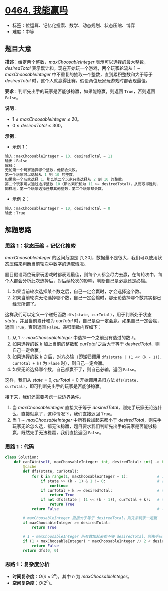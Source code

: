 # [0464. 我能赢吗](https://leetcode.cn/problems/can-i-win/)

- 标签：位运算、记忆化搜索、数学、动态规划、状态压缩、博弈
- 难度：中等

## 题目大意

**描述**：给定两个整数，$maxChoosableInteger$ 表示可以选择的最大整数，$desiredTotal$ 表示累计和。现在开始玩一个游戏，两个玩家轮流从 $1 \sim maxChoosableInteger$ 中不重复的抽取一个整数，直到累积整数和大于等于 $desiredTotal$ 时，这个人就赢得比赛。假设两位玩家玩游戏时都表现最佳。

**要求**：判断先出手的玩家是否能够稳赢，如果能稳赢，则返回 `True`，否则返回 `False`。

**说明**：

- $1 \le maxChoosableInteger \le 20$。
- $0 \le desiredTotal \le 300$。

**示例**：

- 示例 1：

```Python
输入：maxChoosableInteger = 10, desiredTotal = 11
输出：False
解释：
无论第一个玩家选择哪个整数，他都会失败。
第一个玩家可以选择从 1 到 10 的整数。
如果第一个玩家选择 1，那么第二个玩家只能选择从 2 到 10 的整数。
第二个玩家可以通过选择整数 10（那么累积和为 11 >= desiredTotal），从而取得胜利.
同样地，第一个玩家选择任意其他整数，第二个玩家都会赢。
```

- 示例 2：

```Python
输入：maxChoosableInteger = 10, desiredTotal = 0
输出：True
```

## 解题思路

### 思路 1：状态压缩 + 记忆化搜索

$maxChoosableInteger$ 的区间范围是 $[1, 20]$，数据量不是很大，我们可以使用状态压缩来判断当前轮次中数字的选取情况。

题目假设两位玩家玩游戏时都表现最佳，则每个人都会尽力去赢，在每轮次中，每个人都会分析此次选择后，对后续轮次的影响，判断自己是必赢还是必输。

1. 如果当前轮次选择某个数之后，自己一定会赢时，才会选择这个数。
2. 如果当前轮次无论选择哪个数，自己一定会输时，那无论选择哪个数其实都已经无所谓了。

这样我们可以定义一个递归函数 `dfs(state, curTotal)`，用于判断处于状态 $state$，并且当前累计和为 $curTotal$ 时，自己是否一定会赢。如果自己一定会赢，返回 `True`，否则返回 `False`。递归函数内容如下：

1. 从 $1 \sim maxChoosableInteger$ 中选择一个之前没有选过的数 $k$。
2. 如果选择的数 $k$ 加上当前的整数和 $curTotal$ 之后大于等于 $desiredTotal$，则自己一定会赢。
3. 如果选择的数 $k$ 之后，对方必输（即递归调用 `dfs(state | (1 << (k - 1)), curTotal + k)`  为 `Flase` 时），则自己一定会赢。
4. 如果无论选择哪个数，自己都赢不了，则自己必输，返回 `False`。

这样，我们从 $state = 0, curTotal = 0$ 开始调用递归方法 `dfs(state, curTotal)`，即可判断先出手的玩家是否能够稳赢。

接下来，我们还需要考虑一些边界条件。

1. 当 $maxChoosableInteger$ 直接大于等于 $desiredTotal$，则先手玩家无论选什么，直接就赢了，这种情况下，我们直接返回 `True`。
2. 当 $1 \sim maxChoosableInteger$ 中所有数加起来都小于 $desiredTotal$，则先手玩家无论怎么选，都无法稳赢，题目要求我们判断先出手的玩家是否能够稳赢，既然先手无法稳赢，我们直接返回 `False`。

### 思路 1：代码

```Python
class Solution:
    def canIWin(self, maxChoosableInteger: int, desiredTotal: int) -> bool:
        @cache
        def dfs(state, curTotal):
            for k in range(1, maxChoosableInteger + 1):             # 从 1 ~ maxChoosableInteger 中选择一个数
                if state >> (k - 1) & 1 != 0:                       # 如果之前选过该数则跳过
                    continue
                if curTotal + k >= desiredTotal:                    # 如果选择了 k，累积整数和大于等于 desiredTotal，则该玩家一定赢
                    return True
                if not dfs(state | (1 << (k - 1)), curTotal + k):   # 如果当前选择了 k 之后，对手一定输，则当前玩家一定赢
                    return True
            return False                                            # 以上都赢不了的话，当前玩家一定输

        # maxChoosableInteger 直接大于等于 desiredTotal，则先手玩家一定赢
        if maxChoosableInteger >= desiredTotal:
            return True
            
        # 1 ~ maxChoosableInteger 所有数加起来都不够 desiredTotal，则先手玩家一定输
        if (1 + maxChoosableInteger) * maxChoosableInteger // 2 < desiredTotal:
            return False
        return dfs(0, 0)
```

### 思路 1：复杂度分析

- **时间复杂度**：$O(n \times 2^n)$，其中 $n$ 为 $maxChoosableInteger$。
- **空间复杂度**：$O(2^n)$。
